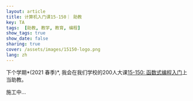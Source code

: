 ```yaml
---
layout: article
title: 计算机入门课15-150｜ 助教
key: TA
tags:  [助教, 教学, 教育, 编程]
show_tags: true
show_date: false
sharing: true
cover: /assets/images/15150-logo.png
lang: zh
---
```


下个学期*(2021 春季)*, 我会在我们学校的200人大课[15-150: 函数式编程入门][15150]上当助教。
 
<!--more-->

施工中...

[15150]: http://www.cs.cmu.edu/~15150/